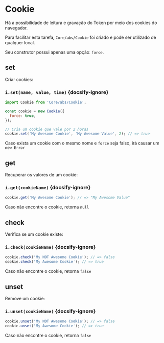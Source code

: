 # Cookie

Há a possibilidade de leitura e gravação do Token por meio dos cookies do navegador.

Para facilitar esta tarefa, `Core/abs/Cookie` foi criado e pode ser utilizado de qualquer local.

Seu construtor possui apenas uma opção: `force`.

## set

Criar cookies:

### `i.set(name, value, time)` {docsify-ignore}

``` js
import Cookie from 'Core/abs/Cookie';

const cookie = new Cookie({
  force: true,
});

// Cria um cookie que vale por 2 horas
cookie.set('My Awesome Cookie', 'My Awesome Value', 2); // => true
```

Caso exista um cookie com o mesmo nome e `force` seja falso, irá causar um `new Error`

## get

Recuperar os valores de um cookie:

### `i.get(cookieName)` {docsify-ignore}

``` js
cookie.get('My Awesome Cookie'); // => "My Awesome Value"
```

Caso não encontre o cookie, retorna `null`

## check

Verifica se um cookie existe:

### `i.check(cookieName)` {docsify-ignore}

``` js
cookie.check('My NOT Awesome Cookie'); // => false
cookie.check('My Awesome Cookie'); // => true
```

Caso não encontre o cookie, retorna `false`

## unset

Remove um cookie:

### `i.unset(cookieName)` {docsify-ignore}

``` js
cookie.unset('My NOT Awesome Cookie'); // => false
cookie.unset('My Awesome Cookie'); // => true
```

Caso não encontre o cookie, retorna `false`
